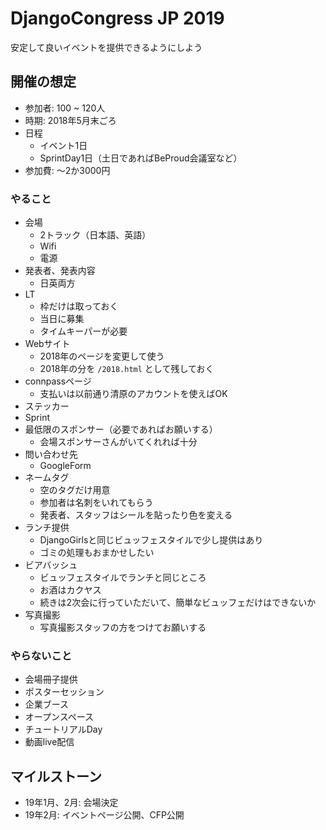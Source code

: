 # DjangoCongress JP 2019

安定して良いイベントを提供できるようにしよう

## 開催の想定

* 参加者: 100 ~ 120人
* 時期: 2018年5月末ごろ
* 日程
    * イベント1日
    * SprintDay1日（土日であればBeProud会議室など）
* 参加費: 〜2か3000円

### やること

- 会場
    - 2トラック（日本語、英語）
    - Wifi
    - 電源
- 発表者、発表内容
    - 日英両方
- LT
    - 枠だけは取っておく
    - 当日に募集
    - タイムキーパーが必要
- Webサイト
    - 2018年のページを変更して使う
    - 2018年の分を `/2018.html` として残しておく
- connpassページ
    - 支払いは以前通り清原のアカウントを使えばOK
- ステッカー
- Sprint
- 最低限のスポンサー（必要であればお願いする）
    - 会場スポンサーさんがいてくれれば十分
- 問い合わせ先
  -  GoogleForm
- ネームタグ
    - 空のタグだけ用意
    - 参加者は名刺をいれてもらう
    - 発表者、スタッフはシールを貼ったり色を変える
- ランチ提供
    - DjangoGirlsと同じビュッフェスタイルで少し提供はあり
    - ゴミの処理もおまかせしたい
- ビアバッシュ
    - ビュッフェスタイルでランチと同じところ
    - お酒はカクヤス
    - 続きは2次会に行っていただいて、簡単なビュッフェだけはできないか
- 写真撮影
    - 写真撮影スタッフの方をつけてお願いする

### やらないこと

* 会場冊子提供
* ポスターセッション
* 企業ブース
* オープンスペース
* チュートリアルDay
* 動画live配信

## マイルストーン
 
* 19年1月、2月: 会場決定
* 19年2月: イベントページ公開、CFP公開
